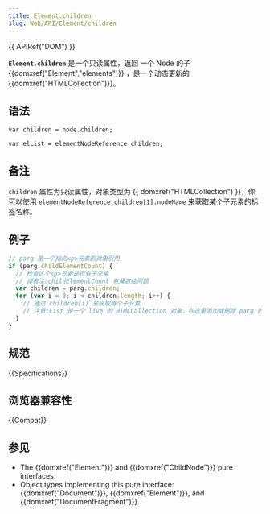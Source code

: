 ```yaml
---
title: Element.children
slug: Web/API/Element/children
---
```


{{ APIRef("DOM") }}

**`Element.children`** 是一个只读属性，返回 一个 Node 的子{{domxref("Element","elements")}} ，是一个动态更新的 {{domxref("HTMLCollection")}}。

## 语法

```
var children = node.children;
```

```
var elList = elementNodeReference.children;
```

## 备注

`children` 属性为只读属性，对象类型为 {{ domxref("HTMLCollection") }}，你可以使用 `elementNodeReference.children[1].nodeName` 来获取某个子元素的标签名称。

## 例子

```js
// parg 是一个指向<p>元素的对象引用
if (parg.childElementCount) {
  // 检查这个<p>元素是否有子元素
  // 译者注:childElementCount 有兼容性问题
  var children = parg.children;
  for (var i = 0; i < children.length; i++) {
    // 通过 children[i] 来获取每个子元素
    // 注意:List 是一个 live 的 HTMLCollection 对象，在这里添加或删除 parg 的子元素节点，都会立即改变 List 的值。
  }
}
```

## 规范

{{Specifications}}

## 浏览器兼容性

{{Compat}}

## 参见

- The {{domxref("Element")}} and {{domxref("ChildNode")}} pure interfaces.
- Object types implementing this pure interface: {{domxref("Document")}}, {{domxref("Element")}}, and {{domxref("DocumentFragment")}}.
